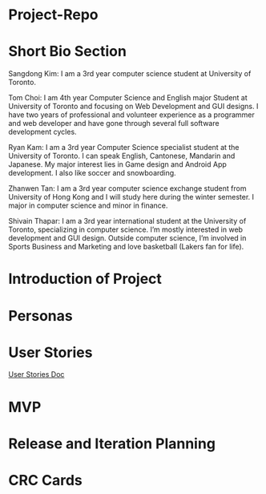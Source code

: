 # Project-Repo
# Short Bio Section

Sangdong Kim: I am a 3rd year computer science student at University of Toronto.

Tom Choi: I am 4th year Computer Science and English major Student at University of Toronto and focusing on Web Development and GUI designs. I have two years of professional and volunteer experience as a programmer and web developer and have gone through several full software development cycles. 

Ryan Kam: I am a 3rd year Computer Science specialist student at the University of Toronto. I can speak English, Cantonese, Mandarin and Japanese. My major interest lies in Game design and Android App development. I also like soccer and snowboarding.

Zhanwen Tan: I am a 3rd year computer science exchange student from University of Hong Kong and I will study here during the winter semester. I major in computer science and minor in finance. 

Shivain Thapar: I am a 3rd year international student at the University of Toronto, specializing in computer science. I’m mostly interested in web development and GUI design. Outside computer science, I’m involved in Sports Business and Marketing and love basketball (Lakers fan for life).

# Introduction of Project



# Personas

# User Stories
[User Stories Doc](Phase1/user_stories.md)
# MVP

# Release and Iteration Planning

# CRC Cards

#

